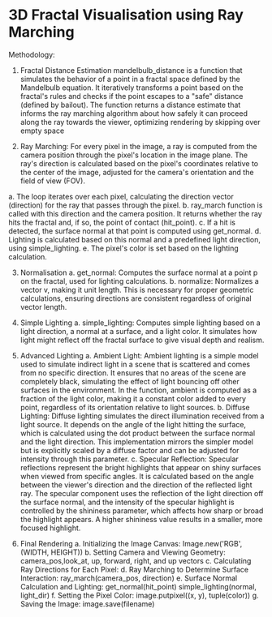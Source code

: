 # 3D Fractal Visualisation using Ray Marching

Methodology:

1. Fractal Distance Estimation
mandelbulb_distance is a function that simulates the behavior of a point in a fractal space defined by the Mandelbulb equation. It iteratively transforms a point based on the fractal's rules and checks if the point escapes to a "safe" distance (defined by bailout). The function returns a distance estimate that informs the ray marching algorithm about how safely it can proceed along the ray towards the viewer, optimizing rendering by skipping over empty space

2. Ray Marching:
For every pixel in the image, a ray is computed from the camera position through the pixel's location in the image plane. The ray's direction is calculated based on the pixel's coordinates relative to the center of the image, adjusted for the camera's orientation and the field of view (FOV).

a. The loop iterates over each pixel, calculating the direction vector (direction) for the ray that passes through the pixel.
b. ray_march function is called with this direction and the camera position. It returns whether the ray hits the fractal and, if so, the point of contact (hit_point).
c. If a hit is detected, the surface normal at that point is computed using get_normal.
d. Lighting is calculated based on this normal and a predefined light direction, using simple_lighting.
e. The pixel's color is set based on the lighting calculation.

3. Normalisation
a. get_normal: Computes the surface normal at a point p on the fractal, used for lighting calculations.
b. normalize: Normalizes a vector v, making it unit length. This is  necessary for proper geometric calculations, ensuring directions are consistent regardless of original vector length.

4. Simple Lighting
   a. simple_lighting: Computes simple lighting based on a light direction, a normal at a surface, and a light color. It simulates how light might reflect off the fractal surface to give visual depth and realism.

5. Advanced Lighting
a. Ambient Light:
Ambient lighting is a simple model used to simulate indirect light in a scene that is scattered and comes from no specific direction. It ensures that no areas of the scene are completely black, simulating the effect of light bouncing off other surfaces in the environment.
In the function, ambient is computed as a fraction of the light color, making it a constant color added to every point, regardless of its orientation relative to light sources.
b. Diffuse Lighting:
Diffuse lighting simulates the direct illumination received from a light source. It depends on the angle of the light hitting the surface, which is calculated using the dot product between the surface normal and the light direction.
This implementation mirrors the simpler model but is explicitly scaled by a diffuse factor and can be adjusted for intensity through this parameter.
c. Specular Reflection:
Specular reflections represent the bright highlights that appear on shiny surfaces when viewed from specific angles. It is calculated based on the angle between the viewer's direction and the direction of the reflected light ray.
The specular component uses the reflection of the light direction off the surface normal, and the intensity of the specular highlight is controlled by the shininess parameter, which affects how sharp or broad the highlight appears. A higher shininess value results in a smaller, more focused highlight.

6. Final Rendering
a. Initializing the Image Canvas: Image.new('RGB', (WIDTH, HEIGHT))
b. Setting Camera and Viewing Geometry: camera_pos,look_at, up, forward, right, and up vectors
c. Calculating Ray Directions for Each Pixel:
d. Ray Marching to Determine Surface Interaction:
ray_march(camera_pos, direction)
e. Surface Normal Calculation and Lighting:
get_normal(hit_point)
simple_lighting(normal, light_dir)
f. Setting the Pixel Color:
image.putpixel((x, y), tuple(color))
g. Saving the Image:
image.save(filename)



